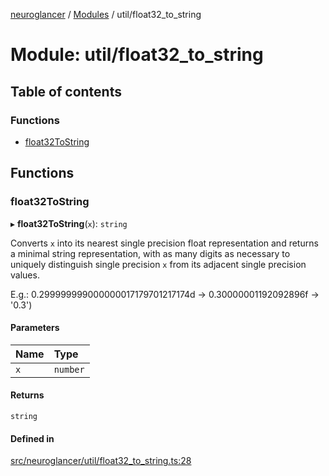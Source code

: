 [neuroglancer](../README.md) / [Modules](../modules.md) / util/float32\_to\_string

# Module: util/float32\_to\_string

## Table of contents

### Functions

- [float32ToString](util_float32_to_string.md#float32tostring)

## Functions

### float32ToString

▸ **float32ToString**(`x`): `string`

Converts `x` into its nearest single precision float representation and
returns a minimal string representation, with as many digits as necessary
to uniquely distinguish single precision `x` from its adjacent single
precision values.

E.g.: 0.299999999000000017179701217174d → 0.30000001192092896f → '0.3')

#### Parameters

| Name | Type |
| :------ | :------ |
| `x` | `number` |

#### Returns

`string`

#### Defined in

[src/neuroglancer/util/float32_to_string.ts:28](https://github.com/ActiveBrainAtlas2/neuroglancer/blob/1beb5d34/src/neuroglancer/util/float32_to_string.ts#L28)
